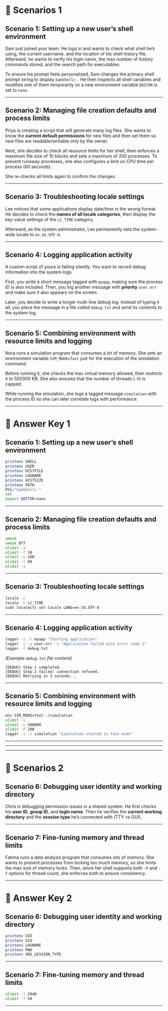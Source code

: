 # 🔹 Scenarios 1

## **Scenario 1: Setting up a new user’s shell environment**

Sam just joined your team. He logs in and wants to check what shell he’s using, the current username, and the location of his shell history file. Afterward, he wants to verify his login name, the max number of history commands stored, and the search path for executables.

To ensure his prompt feels personalized, Sam changes the primary shell prompt string to display `SamShell> `. He then inspects all shell variables and modifies one of them temporarily so a new environment variable `EDITOR` is set to `nano`.

---

## **Scenario 2: Managing file creation defaults and process limits**

Priya is creating a script that will generate many log files. She wants to know the **current default permissions** for new files and then set them so new files are readable/writable only by the owner.

Next, she decides to check all resource limits for her shell, then enforces a maximum file size of 10 blocks and sets a maximum of 200 processes. To prevent runaway processes, she also configures a limit on CPU time per process (60 seconds).

She re-checks all limits again to confirm the changes.

---

## **Scenario 3: Troubleshooting locale settings**

Lee notices that some applications display date/time in the wrong format. He decides to check the **names of all locale categories**, then display the key-value settings of the `LC_TIME` category.

Afterward, as the system administrator, Lee permanently sets the system-wide locale to `en_US.UTF-8`.

---

## **Scenario 4: Logging application activity**

A custom script of yours is failing silently. You want to record debug information into the system logs.

First, you write a short message tagged with `myapp`, making sure the process ID is also included.
Then, you log another message with **priority** `user.err` and make sure it also appears on the screen.

Later, you decide to write a longer multi-line debug log. Instead of typing it all, you place the message in a file called `debug.txt` and send its contents to the system log.

---

## **Scenario 5: Combining environment with resource limits and logging**

Nora runs a simulation program that consumes a lot of memory. She sets an environment variable `SIM_MODE=fast` just for the execution of the simulation command.

Before running it, she checks the max virtual memory allowed, then restricts it to 500000 KB. She also ensures that the number of threads (`-P`) is capped.

While running the simulation, she logs a tagged message `simulation` with the process ID so she can later correlate logs with performance.

---

# 🔹 Answer Key 1

## **Scenario 1: Setting up a new user’s shell environment**

```bash
printenv SHELL
printenv USER
printenv HISTFILE
printenv LOGNAME
printenv HISTSIZE
printenv PATH
PS1="SamShell> "
set
export EDITOR=nano
```

---

## **Scenario 2: Managing file creation defaults and process limits**

```bash
umask
umask 077
ulimit -a
ulimit -f 10
ulimit -u 200
ulimit -t 60
ulimit -a
```

---

## **Scenario 3: Troubleshooting locale settings**

```bash
locale -c
locale -k LC_TIME
sudo localectl set-locale LANG=en_US.UTF-8
```

---

## **Scenario 4: Logging application activity**

```bash
logger -i -t myapp "Starting application"
logger -i -p user.err -s "Application failed with error code 1"
logger -f debug.txt
```

*(Example `debug.txt` file content)*

```
[DEBUG] Step 1 completed.
[DEBUG] Step 2 failed: connection refused.
[DEBUG] Retrying in 5 seconds...
```

---

## **Scenario 5: Combining environment with resource limits and logging**

```bash
env SIM_MODE=fast ./simulation
ulimit -v
ulimit -v 500000
ulimit -P 100
logger -i -t simulation "Simulation started in fast mode"
```

---
---
---

# 🔹 Scenarios 2

## **Scenario 6: Debugging user identity and working directory**

Chris is debugging permission issues in a shared system. He first checks his **user ID**, **group ID**, and **login name**. Then he verifies the **current working directory** and the **session type** he’s connected with (TTY vs GUI).

---

## **Scenario 7: Fine-tuning memory and thread limits**

Fatima runs a data analysis program that consumes lots of memory. She wants to prevent processes from locking too much memory, so she limits the max size of memory locks. Then, since her shell supports both `-P` and `-T` options for thread count, she enforces both to ensure consistency.

---

# 🔹 Answer Key 2

## **Scenario 6: Debugging user identity and working directory**

```bash
printenv UID
printenv GID
printenv LOGNAME
printenv PWD
printenv XDG_SESSION_TYPE
```

---

## **Scenario 7: Fine-tuning memory and thread limits**

```bash
ulimit -l 2048
ulimit -T 50
```

---